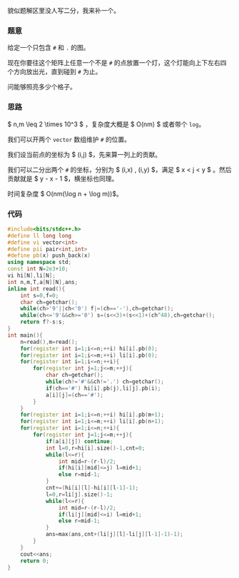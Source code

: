 貌似题解区里没人写二分，我来补一个。

### 题意

给定一个只包含 `#` 和 `.` 的图。

现在你要往这个矩阵上任意一个不是 `#` 的点放置一个灯，这个灯能向上下左右四个方向放出光，直到碰到 `#` 为止。

问能够照亮多少个格子。

### 思路

$ n,m \leq 2 \times 10^3 $ ，复杂度大概是 $ O(nm) $ 或者带个 `log`。

我们可以开两个 `vector` 数组维护 `#` 的位置。

我们设当前点的坐标为 $ (i,j) $，先来算一列上的贡献。

我们可以二分出两个 `#` 的坐标，分别为 $ (i,x) , (i,y) $，满足 $ x < j < y $ 。然后贡献就是 $ y - x - 1 $，横坐标也同理。

时间复杂度 $ O(nm(\log n + \log m))$。

### 代码

```cpp
#include<bits/stdc++.h>
#define ll long long
#define vi vector<int>
#define pii pair<int,int>
#define pb(x) push_back(x)
using namespace std;
const int N=2e3+10;
vi hi[N],li[N];
int n,m,T,a[N][N],ans;
inline int read(){
	int s=0,f=0;
	char ch=getchar();
	while(ch>'9'||ch<'0') f|=(ch=='-'),ch=getchar();
	while(ch<='9'&&ch>='0') s=(s<<3)+(s<<1)+(ch^48),ch=getchar();
	return f?-s:s;
}
int main(){
	n=read(),m=read();
	for(register int i=1;i<=n;++i) hi[i].pb(0);
	for(register int i=1;i<=m;++i) li[i].pb(0);
	for(register int i=1;i<=n;++i){
		for(register int j=1;j<=m;++j){
			char ch=getchar();
			while(ch!='#'&&ch!='.') ch=getchar();
			if(ch=='#') hi[i].pb(j),li[j].pb(i);
			a[i][j]=(ch=='#');
		}
	}
	for(register int i=1;i<=n;++i) hi[i].pb(m+1);
	for(register int i=1;i<=m;++i) li[i].pb(n+1);
	for(register int i=1;i<=n;++i){
		for(register int j=1;j<=m;++j){
			if(a[i][j]) continue;
			int l=0,r=hi[i].size()-1,cnt=0;
			while(l<=r){
				int mid=r-(r-l)/2;
				if(hi[i][mid]<=j) l=mid+1;
				else r=mid-1;
			}
			cnt+=(hi[i][l]-hi[i][l-1]-1);
			l=0,r=li[j].size()-1;
			while(l<=r){
				int mid=r-(r-l)/2;
				if(li[j][mid]<=i) l=mid+1;
				else r=mid-1;
			}
			ans=max(ans,cnt+(li[j][l]-li[j][l-1]-1)-1);
		}
	}
	cout<<ans;
	return 0;
}
```